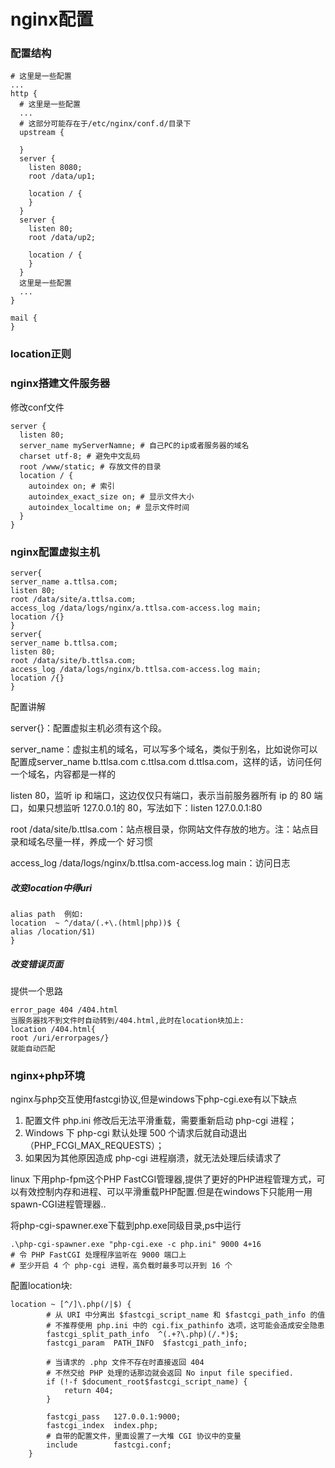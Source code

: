 # nginx配置

### 配置结构

	# 这里是一些配置
	...
	http {
	  # 这里是一些配置
	  ...
	  # 这部分可能存在于/etc/nginx/conf.d/目录下
	  upstream {
	
	  }
	  server {
	    listen 8080;
	    root /data/up1;
	
	    location / {
	    }
	  }
	  server {
	    listen 80;
	    root /data/up2;
	
	    location / {
	    }
	  }
	  这里是一些配置
	  ...
	}
	
	mail {
	}
### location正则



### nginx搭建文件服务器
修改conf文件

	server {
	  listen 80; 
	  server_name myServerNamne; # 自己PC的ip或者服务器的域名
	  charset utf-8; # 避免中文乱码 
	  root /www/static; # 存放文件的目录 
	  location / { 
	    autoindex on; # 索引 
	    autoindex_exact_size on; # 显示文件大小 
	    autoindex_localtime on; # 显示文件时间 
	  }
	}

### nginx配置虚拟主机

	server{
	server_name a.ttlsa.com;
	listen 80;
	root /data/site/a.ttlsa.com;
	access_log /data/logs/nginx/a.ttlsa.com-access.log main;
	location /{}
	}
	server{
	server_name b.ttlsa.com;
	listen 80;
	root /data/site/b.ttlsa.com;
	access_log /data/logs/nginx/b.ttlsa.com-access.log main;
	location /{}
	}

配置讲解

server{}：配置虚拟主机必须有这个段。

server_name：虚拟主机的域名，可以写多个域名，类似于别名，比如说你可以配置成server_name b.ttlsa.com c.ttlsa.com d.ttlsa.com，这样的话，访问任何一个域名，内容都是一样的

listen 80，监听 ip 和端口，这边仅仅只有端口，表示当前服务器所有 ip 的 80 端口，如果只想监听 127.0.0.1的 80，写法如下：listen 127.0.0.1:80

root /data/site/b.ttlsa.com：站点根目录，你网站文件存放的地方。注：站点目录和域名尽量一样，养成一个
好习惯

access_log /data/logs/nginx/b.ttlsa.com-access.log main：访问日志
##### 改变location中得uri

	alias path  例如:
	location  ~ ^/data/(.+\.(html|php))$ {
	alias /location/$1)
	}
##### 改变错误页面
提供一个思路

	error_page 404 /404.html
	当服务器找不到文件时自动转到/404.html,此时在location块加上:
	location /404.html{
	root /uri/errorpages/}
	就能自动匹配
	
### nginx+php环境

nginx与php交互使用fastcgi协议,但是windows下php-cgi.exe有以下缺点

1. 配置文件 php.ini 修改后无法平滑重载，需要重新启动 php-cgi 进程；
2. Windows 下 php-cgi 默认处理 500 个请求后就自动退出（PHP_FCGI_MAX_REQUESTS）；
3. 如果因为其他原因造成 php-cgi 进程崩溃，就无法处理后续请求了

linux 下用php-fpm这个PHP FastCGI管理器,提供了更好的PHP进程管理方式，可以有效控制内存和进程、可以平滑重载PHP配置.但是在windows下只能用一用spawn-CGI进程管理器..

将php-cgi-spawner.exe下载到php.exe同级目录,ps中运行

	.\php-cgi-spawner.exe "php-cgi.exe -c php.ini" 9000 4+16
	# 令 PHP FastCGI 处理程序监听在 9000 端口上
	# 至少开启 4 个 php-cgi 进程，高负载时最多可以开到 16 个

配置location块:

	location ~ [^/]\.php(/|$) {
	        # 从 URI 中分离出 $fastcgi_script_name 和 $fastcgi_path_info 的值
	        # 不推荐使用 php.ini 中的 cgi.fix_pathinfo 选项，这可能会造成安全隐患
	        fastcgi_split_path_info  ^(.+?\.php)(/.*)$;
	        fastcgi_param  PATH_INFO  $fastcgi_path_info;
	
	        # 当请求的 .php 文件不存在时直接返回 404
	        # 不然交给 PHP 处理的话那边就会返回 No input file specified.
	        if (!-f $document_root$fastcgi_script_name) {
	            return 404;
	        }
	
	        fastcgi_pass   127.0.0.1:9000;
	        fastcgi_index  index.php;
	        # 自带的配置文件，里面设置了一大堆 CGI 协议中的变量
	        include        fastcgi.conf;
	    }

